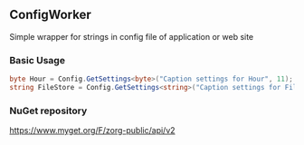 ConfigWorker
----

Simple wrapper for strings in config file of application or web site
  
### Basic Usage

```c#
byte Hour = Config.GetSettings<byte>("Caption settings for Hour", 11);
string FileStore = Config.GetSettings<string>("Caption settings for FileStore", somePath);
```

### NuGet repository

https://www.myget.org/F/zorg-public/api/v2